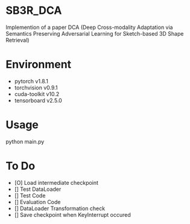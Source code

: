# SB3R_DCA
Implemention of a paper DCA (Deep Cross-modality Adaptation via Semantics Preserving Adversarial Learning for Sketch-based 3D Shape Retrieval)

# Environment
- pytorch v1.8.1
- torchvision v0.9.1
- cuda-toolkit v10.2
- tensorboard v2.5.0

# Usage
python main.py

# To Do
- [O] Load intermediate checkpoint
- [] Test DataLoader
- [] Test Code
- [] Evaluation Code
- [] DataLoader Transformation check
- [] Save checkpoint when KeyInterrupt occured



